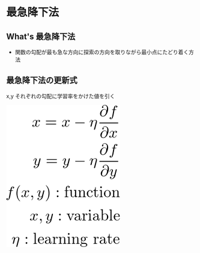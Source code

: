 # 最急降下法

## What's 最急降下法
- 関数の勾配が最も急な方向に探索の方向を取りながら最小点にたどり着く方法

## 最急降下法の更新式
x,y それぞれの勾配に学習率をかけた値を引く

![gradient_descent](img/gradient_descent/gradient_descent.png)
